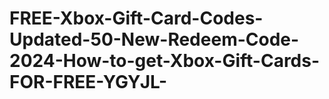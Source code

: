 # FREE-Xbox-Gift-Card-Codes-Updated-50-New-Redeem-Code-2024-How-to-get-Xbox-Gift-Cards-FOR-FREE-YGYJL-